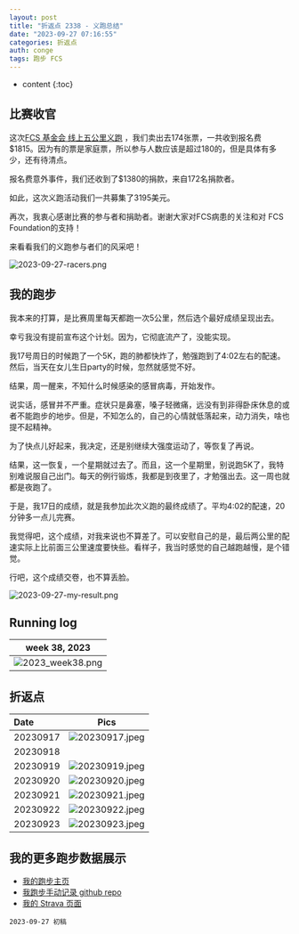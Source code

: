 ```yaml
---
layout: post
title: "折返点 2338 - 义跑总结"
date: "2023-09-27 07:16:55"
categories: 折返点
auth: conge
tags: 跑步 FCS
---
```

* content
{:toc}


## 比赛收官

这次[FCS 基金会 线上五公里义跑](https://livingwithfcs.networkforgood.com/) ，我们卖出去174张票，一共收到报名费$1815。因为有的票是家庭票，所以参与人数应该是超过180的，但是具体有多少，还有待清点。

报名费意外事件，我们还收到了$1380的捐款，来自172名捐款者。

如此，这次义跑活动我们一共募集了3195美元。

再次，我衷心感谢比赛的参与者和捐助者。谢谢大家对FCS病患的关注和对 FCS Foundation的支持！

来看看我们的义跑参与者们的风采吧！

![2023-09-27-racers.png](https://s2.loli.net/2023/09/27/A6xPdCtgGHuMkbJ.png)




## 我的跑步

我本来的打算，是比赛周里每天都跑一次5公里，然后选个最好成绩呈现出去。

幸亏我没有提前宣布这个计划。因为，它彻底流产了，没能实现。

我17号周日的时候跑了一个5K，跑的肺都快炸了，勉强跑到了4:02左右的配速。然后，当天在女儿生日party的时候，忽然就感觉不好。

结果，周一醒来，不知什么时候感染的感冒病毒，开始发作。

说实话，感冒并不严重。症状只是鼻塞，嗓子轻微痛，远没有到非得卧床休息的或者不能跑步的地步。但是，不知怎么的，自己的心情就低落起来，动力消失，啥也提不起精神。

为了快点儿好起来，我决定，还是别继续大强度运动了，等恢复了再说。

结果，这一恢复，一个星期就过去了。而且，这一个星期里，别说跑5K了，我特别难说服自己出门。每天的例行锻炼，我都是到夜里了，才勉强出去。这一周也就都是夜跑了。

于是，我17日的成绩，就是我参加此次义跑的最终成绩了。平均4:02的配速，20分钟多一点儿完赛。

我觉得吧，这个成绩，对我来说也不算差了。可以安慰自己的是，最后两公里的配速实际上比前面三公里速度要快些。看样子，我当时感觉的自己越跑越慢，是个错觉。

行吧，这个成绩交卷，也不算丢脸。

![2023-09-27-my-result.png](https://s2.loli.net/2023/09/27/jqvSmxaIWF45e3U.png)

## Running log

| week 38, 2023 |
| :-----------: |
| ![2023_week38.png](https://s2.loli.net/2023/09/27/MQhvbOjYuVU7in9.png) |

## 折返点

| Date     | Pics  |
| :------- | :------------------------------------------------------------------: |
| 20230917 | ![20230917.jpeg](https://s2.loli.net/2023/09/27/rvawdFQsMB9qNke.jpg) |
| 20230918 |  |
| 20230919 | ![20230919.jpeg](https://s2.loli.net/2023/09/27/lhQTWuqRbjGkYMr.jpg) |
| 20230920 | ![20230920.jpeg](https://s2.loli.net/2023/09/27/ZuivdxRQGYqmPOr.jpg) |
| 20230921 | ![20230921.jpeg](https://s2.loli.net/2023/09/27/NA5hHxr1io6BWLl.jpg) |
| 20230922 | ![20230922.jpeg](https://s2.loli.net/2023/09/27/n67BaQuMxRkDT21.jpg) |
| 20230923 | ![20230923.jpeg](https://s2.loli.net/2023/09/27/CBDzQ5MkpK3ebIh.jpg) |

## 我的更多跑步数据展示

* [我的跑步主页](https://conge.livingwithfcs.org/running_page/)
* [我跑步手动记录 github repo](https://github.com/conge/RunningStreak)
* [我的 Strava 页面](https://www.strava.com/athletes/57680242)

```
2023-09-27 初稿
```
